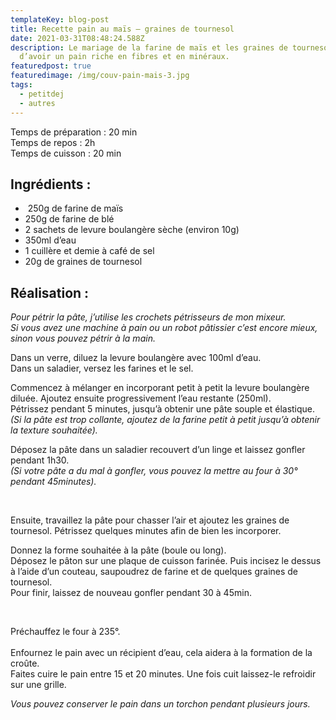 ```yaml
---
templateKey: blog-post
title: Recette pain au maïs – graines de tournesol
date: 2021-03-31T08:48:24.588Z
description: Le mariage de la farine de maïs et les graines de tournesol permet
  d’avoir un pain riche en fibres et en minéraux.
featuredpost: true
featuredimage: /img/couv-pain-mais-3.jpg
tags:
  - petitdej
  - autres
---
```

Temps de préparation : 20 min\
Temps de repos : 2h\
Temps de cuisson : 20 min

## Ingrédients :

*  250g de farine de maïs
* 250g de farine de blé
* 2 sachets de levure boulangère sèche (environ 10g)
* 350ml d’eau
* 1 cuillère et demie à café de sel
* 20g de graines de tournesol

## Réalisation :

*Pour pétrir la pâte, j’utilise les crochets pétrisseurs de mon mixeur.\
Si vous avez une machine à pain ou un robot pâtissier c’est encore mieux, sinon vous pouvez pétrir à la main.*

Dans un verre, diluez la levure boulangère avec 100ml d’eau.\
Dans un saladier, versez les farines et le sel.

Commencez à mélanger en incorporant petit à petit la levure boulangère diluée. Ajoutez ensuite progressivement l’eau restante (250ml).\
Pétrissez pendant 5 minutes, jusqu’à obtenir une pâte souple et élastique.\
*(Si la pâte est trop collante, ajoutez de la farine petit à petit jusqu’à obtenir la texture souhaitée).*

Déposez la pâte dans un saladier recouvert d’un linge et laissez gonfler pendant 1h30.\
*(Si votre pâte a du mal à gonfler, vous pouvez la mettre au four à 30° pendant 45minutes).*

 

Ensuite, travaillez la pâte pour chasser l’air et ajoutez les graines de tournesol. Pétrissez quelques minutes afin de bien les incorporer.

Donnez la forme souhaitée à la pâte (boule ou long).\
Déposez le pâton sur une plaque de cuisson farinée. Puis incisez le dessus à l’aide d’un couteau, saupoudrez de farine et de quelques graines de tournesol.\
Pour finir, laissez de nouveau gonfler pendant 30 à 45min.

 

Préchauffez le four à 235°.\
\
Enfournez le pain avec un récipient d’eau, cela aidera à la formation de la croûte.  \
Faites cuire le pain entre 15 et 20 minutes. Une fois cuit laissez-le refroidir sur une grille.

*Vous pouvez conserver le pain dans un torchon pendant plusieurs jours.*